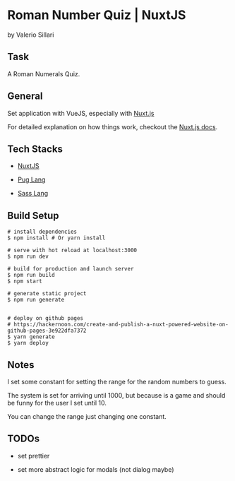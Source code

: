 # Roman Number Quiz | NuxtJS

by Valerio Sillari


## Task

A Roman Numerals Quiz.


## General

Set application with VueJS, especially with [Nuxt.js](https://github.com/nuxt/nuxt.js)

For detailed explanation on how things work, checkout the [Nuxt.js docs](https://github.com/nuxt/nuxt.js).


## Tech Stacks

- [NuxtJS](https://nuxtjs.org/)

- [Pug Lang](https://pugjs.org/)

- [Sass Lang](https://sass-lang.com//)


## Build Setup

```
# install dependencies
$ npm install # Or yarn install

# serve with hot reload at localhost:3000
$ npm run dev

# build for production and launch server
$ npm run build
$ npm start

# generate static project
$ npm run generate


# deploy on github pages
# https://hackernoon.com/create-and-publish-a-nuxt-powered-website-on-github-pages-3e922dfa7372
$ yarn generate
$ yarn deploy
```


## Notes

I set some constant for setting the range for the random numbers to guess.

The system is set for arriving until 1000, but because is a game and should be funny for the user I set until 10.

You can change the range just changing one constant.


## TODOs

- set prettier

- set more abstract logic for modals (not dialog maybe)
